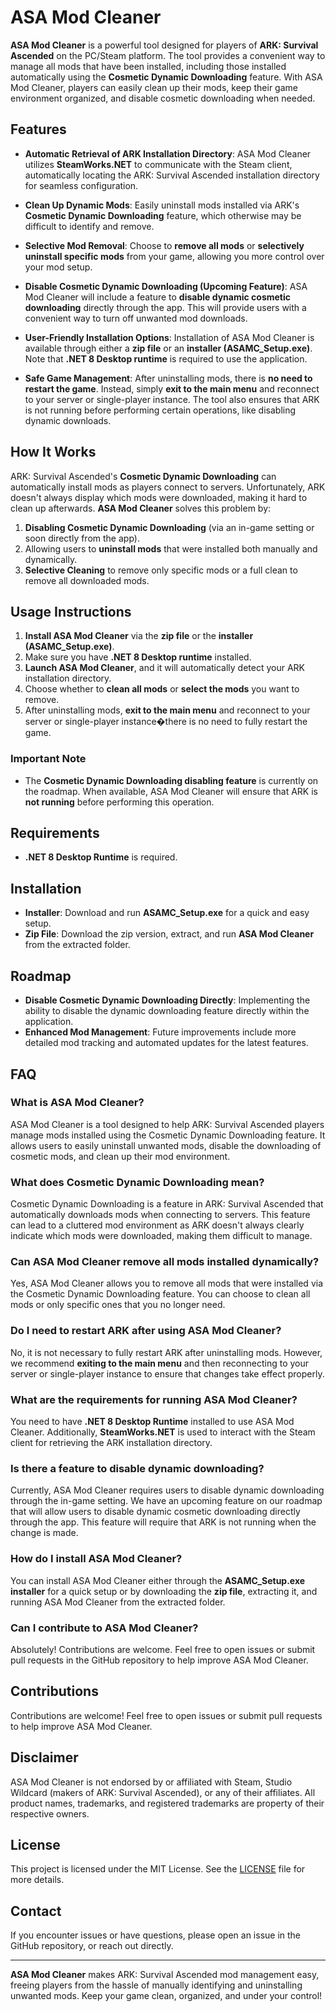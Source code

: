 # ASA Mod Cleaner

**ASA Mod Cleaner** is a powerful tool designed for players of **ARK: Survival Ascended** on the PC/Steam platform. The tool provides a convenient way to manage all mods that have been installed, including those installed automatically using the **Cosmetic Dynamic Downloading** feature. With ASA Mod Cleaner, players can easily clean up their mods, keep their game environment organized, and disable cosmetic downloading when needed.

## Features

- **Automatic Retrieval of ARK Installation Directory**: 
  ASA Mod Cleaner utilizes **SteamWorks.NET** to communicate with the Steam client, automatically locating the ARK: Survival Ascended installation directory for seamless configuration.

- **Clean Up Dynamic Mods**: 
  Easily uninstall mods installed via ARK's **Cosmetic Dynamic Downloading** feature, which otherwise may be difficult to identify and remove.

- **Selective Mod Removal**: 
  Choose to **remove all mods** or **selectively uninstall specific mods** from your game, allowing you more control over your mod setup.

- **Disable Cosmetic Dynamic Downloading (Upcoming Feature)**: 
  ASA Mod Cleaner will include a feature to **disable dynamic cosmetic downloading** directly through the app. This will provide users with a convenient way to turn off unwanted mod downloads.

- **User-Friendly Installation Options**: 
  Installation of ASA Mod Cleaner is available through either a **zip file** or an **installer (ASAMC_Setup.exe)**. Note that **.NET 8 Desktop runtime** is required to use the application.

- **Safe Game Management**: 
  After uninstalling mods, there is **no need to restart the game**. Instead, simply **exit to the main menu** and reconnect to your server or single-player instance. The tool also ensures that ARK is not running before performing certain operations, like disabling dynamic downloads.

## How It Works

ARK: Survival Ascended's **Cosmetic Dynamic Downloading** can automatically install mods as players connect to servers. Unfortunately, ARK doesn't always display which mods were downloaded, making it hard to clean up afterwards. **ASA Mod Cleaner** solves this problem by:

1. **Disabling Cosmetic Dynamic Downloading** (via an in-game setting or soon directly from the app).
2. Allowing users to **uninstall mods** that were installed both manually and dynamically.
3. **Selective Cleaning** to remove only specific mods or a full clean to remove all downloaded mods.

## Usage Instructions

1. **Install ASA Mod Cleaner** via the **zip file** or the **installer (ASAMC_Setup.exe)**.
2. Make sure you have **.NET 8 Desktop runtime** installed.
3. **Launch ASA Mod Cleaner**, and it will automatically detect your ARK installation directory.
4. Choose whether to **clean all mods** or **select the mods** you want to remove.
5. After uninstalling mods, **exit to the main menu** and reconnect to your server or single-player instance�there is no need to fully restart the game.

### Important Note
- The **Cosmetic Dynamic Downloading disabling feature** is currently on the roadmap. When available, ASA Mod Cleaner will ensure that ARK is **not running** before performing this operation.

## Requirements
- **.NET 8 Desktop Runtime** is required.

## Installation
- **Installer**: Download and run **ASAMC_Setup.exe** for a quick and easy setup.
- **Zip File**: Download the zip version, extract, and run **ASA Mod Cleaner** from the extracted folder.

## Roadmap
- **Disable Cosmetic Dynamic Downloading Directly**: Implementing the ability to disable the dynamic downloading feature directly within the application.
- **Enhanced Mod Management**: Future improvements include more detailed mod tracking and automated updates for the latest features.

## FAQ

### What is ASA Mod Cleaner?
ASA Mod Cleaner is a tool designed to help ARK: Survival Ascended players manage mods installed using the Cosmetic Dynamic Downloading feature. It allows users to easily uninstall unwanted mods, disable the downloading of cosmetic mods, and clean up their mod environment.

### What does Cosmetic Dynamic Downloading mean?
Cosmetic Dynamic Downloading is a feature in ARK: Survival Ascended that automatically downloads mods when connecting to servers. This feature can lead to a cluttered mod environment as ARK doesn't always clearly indicate which mods were downloaded, making them difficult to manage.

### Can ASA Mod Cleaner remove all mods installed dynamically?
Yes, ASA Mod Cleaner allows you to remove all mods that were installed via the Cosmetic Dynamic Downloading feature. You can choose to clean all mods or only specific ones that you no longer need.

### Do I need to restart ARK after using ASA Mod Cleaner?
No, it is not necessary to fully restart ARK after uninstalling mods. However, we recommend **exiting to the main menu** and then reconnecting to your server or single-player instance to ensure that changes take effect properly.

### What are the requirements for running ASA Mod Cleaner?
You need to have **.NET 8 Desktop Runtime** installed to use ASA Mod Cleaner. Additionally, **SteamWorks.NET** is used to interact with the Steam client for retrieving the ARK installation directory.

### Is there a feature to disable dynamic downloading?
Currently, ASA Mod Cleaner requires users to disable dynamic downloading through the in-game setting. We have an upcoming feature on our roadmap that will allow users to disable dynamic cosmetic downloading directly through the app. This feature will require that ARK is not running when the change is made.

### How do I install ASA Mod Cleaner?
You can install ASA Mod Cleaner either through the **ASAMC_Setup.exe installer** for a quick setup or by downloading the **zip file**, extracting it, and running ASA Mod Cleaner from the extracted folder.

### Can I contribute to ASA Mod Cleaner?
Absolutely! Contributions are welcome. Feel free to open issues or submit pull requests in the GitHub repository to help improve ASA Mod Cleaner.

## Contributions
Contributions are welcome! Feel free to open issues or submit pull requests to help improve ASA Mod Cleaner.

## Disclaimer
ASA Mod Cleaner is not endorsed by or affiliated with Steam, Studio Wildcard (makers of ARK: Survival Ascended), or any of their affiliates. All product names, trademarks, and registered trademarks are property of their respective owners.

## License
This project is licensed under the MIT License. See the [LICENSE](LICENSE) file for more details.

## Contact
If you encounter issues or have questions, please open an issue in the GitHub repository, or reach out directly.

---
**ASA Mod Cleaner** makes ARK: Survival Ascended mod management easy, freeing players from the hassle of manually identifying and uninstalling unwanted mods. Keep your game clean, organized, and under your control!
